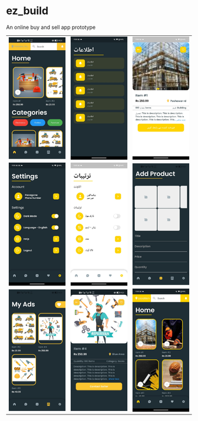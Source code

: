 # ez_build

An online buy and sell app prototype


||||
|--------------|--------------|--------------|
| ![Screenshot 1](assets\images\img(1).jpg) | ![Screenshot 2](assets\images\img(2).jpg) | ![Screenshot 3](assets\images\img(3).jpg) | 
| ![Screenshot 1](assets\images\img(4).jpg) | ![Screenshot 2](assets\images\img(5).jpg) | ![Screenshot 3](assets\images\img(6).jpg) | 
| ![Screenshot 1](assets\images\img(7).jpg) | ![Screenshot 2](assets\images\img(8).jpg) | ![Screenshot 3](assets\images\img(9).jpg) | 
